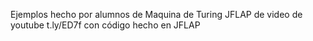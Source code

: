 Ejemplos hecho por alumnos de Maquina de Turing JFLAP de video de youtube t.ly/ED7f  con código hecho en JFLAP


